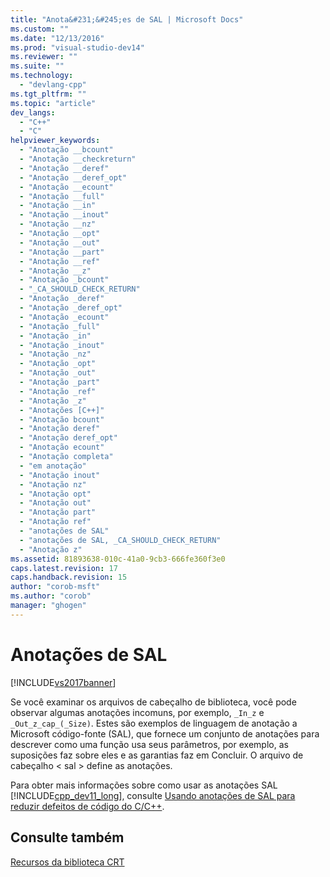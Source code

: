 ```yaml
---
title: "Anota&#231;&#245;es de SAL | Microsoft Docs"
ms.custom: ""
ms.date: "12/13/2016"
ms.prod: "visual-studio-dev14"
ms.reviewer: ""
ms.suite: ""
ms.technology: 
  - "devlang-cpp"
ms.tgt_pltfrm: ""
ms.topic: "article"
dev_langs: 
  - "C++"
  - "C"
helpviewer_keywords: 
  - "Anotação __bcount"
  - "Anotação __checkreturn"
  - "Anotação __deref"
  - "Anotação __deref_opt"
  - "Anotação __ecount"
  - "Anotação __full"
  - "Anotação __in"
  - "Anotação __inout"
  - "Anotação __nz"
  - "Anotação __opt"
  - "Anotação __out"
  - "Anotação __part"
  - "Anotação __ref"
  - "Anotação __z"
  - "Anotação _bcount"
  - "_CA_SHOULD_CHECK_RETURN"
  - "Anotação _deref"
  - "Anotação _deref_opt"
  - "Anotação _ecount"
  - "Anotação _full"
  - "Anotação _in"
  - "Anotação _inout"
  - "Anotação _nz"
  - "Anotação _opt"
  - "Anotação _out"
  - "Anotação _part"
  - "Anotação _ref"
  - "Anotação _z"
  - "Anotações [C++]"
  - "Anotação bcount"
  - "Anotação deref"
  - "Anotação deref_opt"
  - "Anotação ecount"
  - "Anotação completa"
  - "em anotação"
  - "Anotação inout"
  - "Anotação nz"
  - "Anotação opt"
  - "Anotação out"
  - "Anotação part"
  - "Anotação ref"
  - "anotações de SAL"
  - "anotações de SAL, _CA_SHOULD_CHECK_RETURN"
  - "Anotação z"
ms.assetid: 81893638-010c-41a0-9cb3-666fe360f3e0
caps.latest.revision: 17
caps.handback.revision: 15
author: "corob-msft"
ms.author: "corob"
manager: "ghogen"
---
```

# Anota&#231;&#245;es de SAL
[!INCLUDE[vs2017banner](../assembler/inline/includes/vs2017banner.md)]

Se você examinar os arquivos de cabeçalho de biblioteca, você pode observar algumas anotações incomuns, por exemplo, `_In_z` e `_Out_z_cap_(_Size)`.  Estes são exemplos de linguagem de anotação a Microsoft código\-fonte \(SAL\), que fornece um conjunto de anotações para descrever como uma função usa seus parâmetros, por exemplo, as suposições faz sobre eles e as garantias faz em Concluir.  O arquivo de cabeçalho \< sal \> define as anotações.  
  
 Para obter mais informações sobre como usar as anotações SAL [!INCLUDE[cpp_dev11_long](../build/includes/cpp_dev11_long_md.md)], consulte [Usando anotações de SAL para reduzir defeitos de código do C\/C\+\+](../Topic/Using%20SAL%20Annotations%20to%20Reduce%20C-C++%20Code%20Defects.md).  
  
## Consulte também  
 [Recursos da biblioteca CRT](../c-runtime-library/crt-library-features.md)
